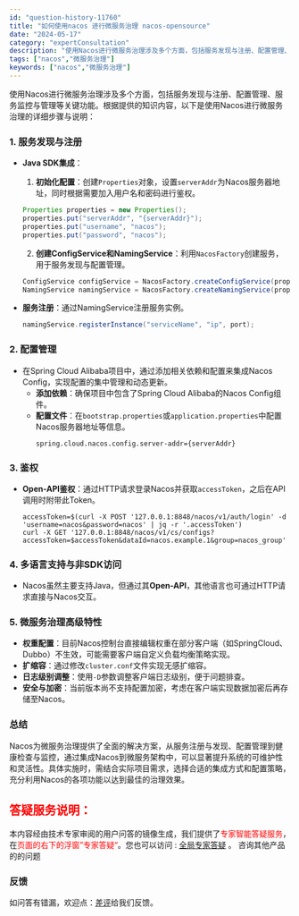 ```yaml
---
id: "question-history-11760"
title: "如何使用nacos 进行微服务治理 nacos-opensource"
date: "2024-05-17"
category: "expertConsultation"
description: "使用Nacos进行微服务治理涉及多个方面，包括服务发现与注册、配置管理、服务监控与管理等关键功能。根据提供的知识内容，以下是使用Nacos进行微服务治理的详细步骤与说明：### 1. **服务发现与注册**- **Java SDK集成**：  1. **初始化配置**：创建`Properties`对"
tags: ["nacos","微服务治理"]
keywords: ["nacos","微服务治理"]
---
```


使用Nacos进行微服务治理涉及多个方面，包括服务发现与注册、配置管理、服务监控与管理等关键功能。根据提供的知识内容，以下是使用Nacos进行微服务治理的详细步骤与说明：

### 1. **服务发现与注册**

- **Java SDK集成**：
  1. **初始化配置**：创建`Properties`对象，设置`serverAddr`为Nacos服务器地址，同时根据需要加入用户名和密码进行鉴权。
    ```java
    Properties properties = new Properties();
    properties.put("serverAddr", "{serverAddr}");
    properties.put("username", "nacos");
    properties.put("password", "nacos");
    ```
  2. **创建ConfigService和NamingService**：利用`NacosFactory`创建服务，用于服务发现与配置管理。
    ```java
    ConfigService configService = NacosFactory.createConfigService(properties);
    NamingService namingService = NacosFactory.createNamingService(properties);
    ```

- **服务注册**：通过NamingService注册服务实例。
  ```java
  namingService.registerInstance("serviceName", "ip", port);
  ```

### 2. **配置管理**

- 在Spring Cloud Alibaba项目中，通过添加相关依赖和配置来集成Nacos Config，实现配置的集中管理和动态更新。
  - **添加依赖**：确保项目中包含了Spring Cloud Alibaba的Nacos Config组件。
  - **配置文件**：在`bootstrap.properties`或`application.properties`中配置Nacos服务器地址等信息。
    ```
    spring.cloud.nacos.config.server-addr={serverAddr}
    ```

### 3. **鉴权**

- **Open-API鉴权**：通过HTTP请求登录Nacos并获取`accessToken`，之后在API调用时附带此Token。
  ```shell
  accessToken=$(curl -X POST '127.0.0.1:8848/nacos/v1/auth/login' -d 'username=nacos&password=nacos' | jq -r '.accessToken')
  curl -X GET '127.0.0.1:8848/nacos/v1/cs/configs?accessToken=$accessToken&dataId=nacos.example.1&group=nacos_group'
  ```

### 4. **多语言支持与非SDK访问**

- Nacos虽然主要支持Java，但通过其**Open-API**，其他语言也可通过HTTP请求直接与Nacos交互。

### 5. **微服务治理高级特性**

- **权重配置**：目前Nacos控制台直接编辑权重在部分客户端（如SpringCloud、Dubbo）不生效，可能需要客户端自定义负载均衡策略实现。
- **扩缩容**：通过修改`cluster.conf`文件实现无感扩缩容。
- **日志级别调整**：使用`-D`参数调整客户端日志级别，便于问题排查。
- **安全与加密**：当前版本尚不支持配置加密，考虑在客户端实现数据加密后再存储至Nacos。

### 总结

Nacos为微服务治理提供了全面的解决方案，从服务注册与发现、配置管理到健康检查与监控，通过集成Nacos到微服务架构中，可以显著提升系统的可维护性和灵活性。具体实施时，需结合实际项目需求，选择合适的集成方式和配置策略，充分利用Nacos的各项功能以达到最佳的治理效果。
## <font color="#FF0000">答疑服务说明：</font> 

本内容经由技术专家审阅的用户问答的镜像生成，我们提供了<font color="#FF0000">专家智能答疑服务</font>，在<font color="#FF0000">页面的右下的浮窗”专家答疑“</font>。您也可以访问 : [全局专家答疑](https://opensource.alibaba.com/chatBot) 。 咨询其他产品的的问题

### 反馈
如问答有错漏，欢迎点：[差评](https://ai.nacos.io/user/feedbackByEnhancerGradePOJOID?enhancerGradePOJOId=13787)给我们反馈。
